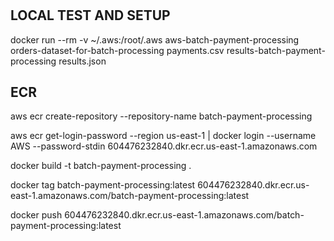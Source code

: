 #


## LOCAL TEST AND SETUP

docker run --rm -v ~/.aws:/root/.aws aws-batch-payment-processing orders-dataset-for-batch-processing payments.csv results-batch-payment-processing results.json

## ECR 

aws ecr create-repository --repository-name batch-payment-processing

aws ecr get-login-password --region us-east-1 | docker login --username AWS --password-stdin 604476232840.dkr.ecr.us-east-1.amazonaws.com

docker build -t batch-payment-processing .

docker tag batch-payment-processing:latest 604476232840.dkr.ecr.us-east-1.amazonaws.com/batch-payment-processing:latest

docker push 604476232840.dkr.ecr.us-east-1.amazonaws.com/batch-payment-processing:latest
